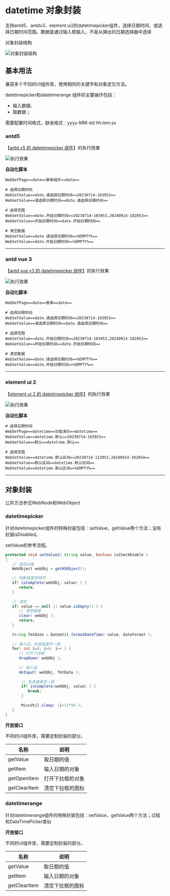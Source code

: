# datetime 对象封装

支持antd5、antdv3、element ui2的datetimepicker组件，选择日期时间、或选择日期时间范围。数据是通过输入框输入，不是从弹出的日期选择器中选择

对象封装结构

![对象封装结构](https://raw.gitmirror.com/skywoo0128/willing/main/doc/web/object/datetime/stuc.png "对象封装结构")


## 基本用法

兼容多个不同的UI组件库，使用相同的关键字和对象定位方法。

datetimepicker和datetimerange 组件的主要操作包括：
- 输入数据、
- 取数据；

需要配置时间格式，缺省格式：yyyy-MM-dd hh:mm:ss

### antd5 

【[antd v5 的 datetimepicker 组件](https://ant-design.antgroup.com/components/date-picker-cn)】的执行效果

![执行效果](https://raw.gitmirror.com/skywoo0128/willing/main/doc/web/object/datetime/antd.gif "执行效果")

**自动化脚本**
```
WebDefPage==date==表单组件==date==

# 选择日期时间
WebSetValue==date.请选择日期时间==20230714-103953==
WebGetValue==请选择日期时间==date.请选择日期时间==

# 选择范围
WebSetValue==date.开始日期时间==20230714-103953,20240914-102053==
WebGetValue==开始日期时间==date.开始日期时间==

# 清空数据
WebSetValue==date.请选择日期时间==%EMPTY%==
WebSetValue==date.开始日期时间==%EMPTY%==
```


***

### antd vue 3

【[antd vue v3 的 datetimepicker 组件](https://www.antdv.com/components/date-picker-cn)】的执行效果

![执行效果](https://raw.gitmirror.com/skywoo0128/willing/main/doc/web/object/datetime/antdv.gif "执行效果")

**自动化脚本**
```
WebDefPage==date==表单==date==

# 选择日期时间
WebSetValue==date.请选择日期时间==20230714-103953==
WebGetValue==请选择日期时间==date.请选择日期时间==

# 选择范围
WebSetValue==date.开始日期时间==20230714-103953,20240914-102053==
WebGetValue==开始日期时间==date.开始日期时间==

# 清空数据
WebSetValue==date.请选择日期时间==%EMPTY%==
WebSetValue==date.开始日期时间==%EMPTY%==
```



***

### element ui 2

【[element ui 2 的 datetimepicker 组件](https://element.eleme.cn/#/zh-CN/component/datetime-picker)】的执行效果

![执行效果](https://raw.gitmirror.com/skywoo0128/willing/main/doc/web/object/datetime/eui.gif "执行效果")

**自动化脚本**
```
# 选择日期时间
WebDefPage==datetime==功能演示==datetime==
WebSetValue==datetime.默认==20230714-103953==
WebGetValue==默认==datetime.默认==

# 选择范围
WebSetValue==datetime.默认区间==20230714-113953,20240914-102054==
WebGetValue==默认区间==datetime.默认区间==
WebSetValue==datetime.默认区间==%EMPTY%==
```

***

## 对象封装

公共方法参见WebNode和WebObject

### datetimepicker

针对datetimepicker组件的特殊封装包括：setValue，getValue两个方法；没有封装isDisabled。

setValue的参考流程。

```java
protected void setValue2( String value, boolean isCheckEnable )
{
   // 查找对象
   WebObject webObj = getH5Object();

   // 判断值是否相同
   if( isComplete(webObj, value) ) {
      return;
   }
   
   // 清空
   if( value == null || value.isEmpty() ) {
      // 清空数据
      clear( webObj );
      return;
   }
   
   String fmtDate = DateUtil.formatDateTime( value, dateFormat );
   
   // 输入后，检查值是否一致
   for( int i=0; i<6; i++ ) {
      // 打开下拉框
      dropDown( webObj );
      
      // 输入值
      doInput( webObj, fmtDate );
       
       // 检查值是否一致
       if( isComplete(webObj, value) ) {
          break;
       }
       
       MiscUtil.sleep( (i+1)*50 );
   }
}
```

**开放接口**

不同的UI组件库，需要定制封装的部分。

| 名称 | 说明 |
| --- | --- |
| getValue | 取日期的值 |
| getItem | 输入日期的对象 |
| getOpenItem | 打开下拉框的对象 |
| getClearItem | 清空下拉框的图标 |


### datetimerange

针对datetimerange组件的特殊封装包括：setValue，getValue两个方法；过程和DateTimePicker类似


**开放接口**

不同的UI组件库，需要定制封装的部分。

| 名称 | 说明 |
| --- | --- |
| getValue | 取日期的值 |
| getItem | 输入日期的对象 |
| getClearItem | 清空下拉框的图标 |



